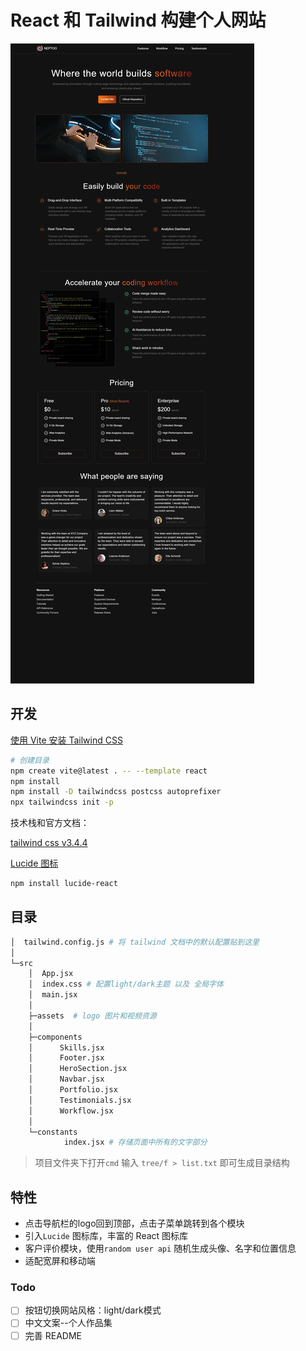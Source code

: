 # React 和 Tailwind 构建个人网站

![效果预览](preview.png)

## 开发

[使用 Vite 安装 Tailwind CSS](https://tailwindcss.com/docs/guides/vite)

```bash
# 创建目录
npm create vite@latest . -- --template react
npm install
npm install -D tailwindcss postcss autoprefixer
npx tailwindcss init -p
```

技术栈和官方文档：

[tailwind css v3.4.4](https://tailwindcss.com/)

[Lucide 图标](https://lucide.dev/guide/installation)

```bash
npm install lucide-react
```

## 目录

```bash
│  tailwind.config.js # 将 tailwind 文档中的默认配置贴到这里
│      
└─src
    │  App.jsx
    │  index.css # 配置light/dark主题 以及 全局字体
    │  main.jsx
    │  
    ├─assets  # logo 图片和视频资源
    │      
    ├─components
    │      Skills.jsx
    │      Footer.jsx
    │      HeroSection.jsx
    │      Navbar.jsx
    │      Portfolio.jsx
    │      Testimonials.jsx
    │      Workflow.jsx
    │      
    └─constants
            index.jsx # 存储页面中所有的文字部分
```

> 项目文件夹下打开`cmd`  输入 `tree/f > list.txt` 即可生成目录结构

## 特性

- 点击导航栏的logo回到顶部，点击子菜单跳转到各个模块
- 引入`Lucide` 图标库，丰富的 React 图标库
- 客户评价模块，使用`random user api` 随机生成头像、名字和位置信息
- 适配宽屏和移动端

### Todo

- [ ] 按钮切换网站风格：light/dark模式
- [ ] 中文文案--个人作品集
- [ ] 完善 README

